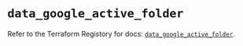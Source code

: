 # `data_google_active_folder`

Refer to the Terraform Registory for docs: [`data_google_active_folder`](https://www.terraform.io/docs/providers/google/d/active_folder).
